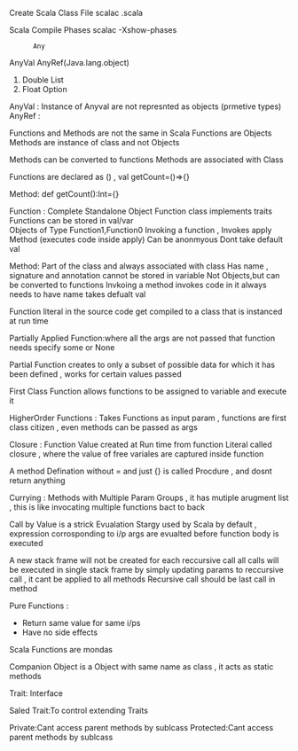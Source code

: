Create Scala Class File 
scalac <file>.scala

Scala Compile Phases
scalac -Xshow-phases

          Any
AnyVal               AnyRef(Java.lang.object)
1. Double            List
2. Float             Option

AnyVal : Instance of Anyval are not represnted as objects (prmetive types) 
AnyRef : 

Functions and Methods are not the same in Scala
Functions are Objects 
Methods are instance of class and not Objects 

Methods can be converted to functions 
Methods are associated with Class 

Functions are declared as () , val getCount=()=>{}

Method: def getCount():Int={}

Function :
Complete Standalone Object 
Function class implements traits 
Functions can be stored in val/var  
Objects of Type Function1,Function0 
Invoking a function , Invokes apply Method (executes code inside apply)
Can be anonmyous
Dont take default val

Method:
Part of the class and always associated with class 
Has name , signature and annotation
cannot be stored in variable 
Not Objects,but can be converted to functions 
Invkoing a method invokes code in it 
always needs to have name 
takes defualt val


Function literal in the source code get compiled to a class that is instanced  at run time

Partially Applied  Function:where all the args are not passed that function needs specify some or None

Partial Function creates to only a subset of possible data for which it has been defined , works for certain values passed

First Class Function allows functions to be assigned to variable and execute it

HigherOrder Functions : Takes Functions as input param , functions are first class citizen , even methods can be passed as args 

Closure : Function Value created at Run time from function Literal called closure , where the value of free variales are captured inside function

A method Defination without = and just {} is called Procdure , and dosnt return anything 

Currying : Methods with Multiple Param Groups , it has mutiple arugment list , 
this is like invocating multiple functions bact to back

Call by Value is a strick Evualation Stargy used by Scala by default , expression corrosponding to i/p args are evualted before function body is executed

A new stack frame will not be created for each reccursive call all calls will be executed in single stack frame
by simply updating params to reccursive call , it cant be applied to all methods 
Recursive call should be last call in method 

Pure Functions : 
- Return same value for same i/ps 
- Have no side effects

Scala Functions are mondas 

Companion Object is a Object with same name as class , it acts as static methods

Trait: Interface

Saled Trait:To control extending Traits 

Private:Cant access parent methods by sublcass
Protected:Cant access parent methods by sublcass